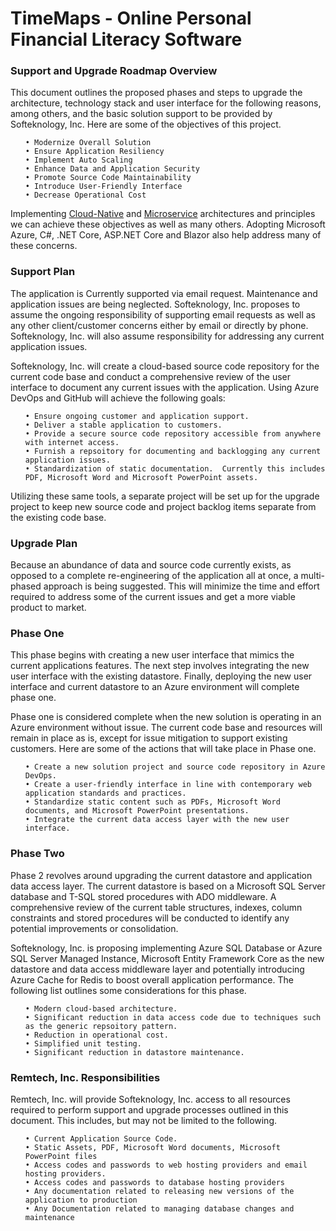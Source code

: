 # TimeMaps - Online Personal Financial Literacy Software

<H3>Support and Upgrade Roadmap Overview</H3>

<p>
  This document outlines the proposed phases and steps to upgrade the architecture, technology stack and user interface for the following reasons, among others, and the basic solution support to be provided by        Softeknology, Inc.  Here are some of the objectives of this project.

  <ul>
    
    • Modernize Overall Solution  
    • Ensure Application Resiliency  
    • Implement Auto Scaling  
    • Enhance Data and Application Security  
    • Promote Source Code Maintainability  
    • Introduce User-Friendly Interface  
    • Decrease Operational Cost  
    
  </ul>

Implementing  [Cloud-Native](https://learn.microsoft.com/en-us/dotnet/architecture/cloud-native/definition) and [Microservice](https://learn.microsoft.com/en-us/azure/architecture/microservices/) 
architectures and principles we can achieve these objectives as well as many others.  Adopting Microsoft Azure, C#, .NET Core, ASP.NET Core and Blazor also help address many of these concerns.
</p>

<H3>Support Plan</H3>

<p>
  The application is Currently supported via email request.  Maintenance and application issues are being neglected.  Softeknology, Inc. proposes to assume the ongoing responsibility of supporting email requests as    well as any other client/customer concerns either by email or directly by phone.  Softeknology, Inc. will also assume responsibility for addressing any current application issues.
</p>

<p>
  Softeknology, Inc. will create a cloud-based source code repository for the current code base and conduct a comprehensive review of the user interface to document any current issues with the application.  Using     Azure DevOps and GitHub will achieve the following goals:

  <ul>

    • Ensure ongoing customer and application support.
    • Deliver a stable application to customers.
    • Provide a secure source code repository accessible from anywhere with internet access.
    • Furnish a repsoitory for documenting and backlogging any current application issues.
    • Standardization of static documentation.  Currently this includes PDF, Microsoft Word and Microsoft PowerPoint assets.

  </ul>

  Utilizing these same tools, a separate project will be set up for the upgrade project to keep new source code and project backlog items separate from the existing code base.
</p>

<H3>Upgrade Plan</H3>

<p>
  Because an abundance of data and source code currently exists, as opposed to a complete re-engineering of the application all at once, a multi-phased approach is being suggested.  This will minimize the time and    effort required to address some of the current issues and get a more viable product to market.
  
</p>

<H3>Phase One</H3>

<p>
  This phase begins with creating a new user interface that mimics the current applications features.  The next step involves integrating the new user interface with the existing datastore.  Finally, deploying the    new user interface and current datastore to an Azure environment will complete phase one.

<p>
  Phase one is considered complete when the new solution is operating in an Azure environment without issue.  The current code base and resources will remain in place as is, except for issue mitigation to support     existing customers.  Here are some of the actions that will take place in Phase one.

  <ul>

    • Create a new solution project and source code repository in Azure DevOps.  
    • Create a user-friendly interface in line with contemporary web application standards and practices.  
    • Standardize static content such as PDFs, Microsoft Word documents, and Microsoft PowerPoint presentations.    
    • Integrate the current data access layer with the new user interface.
    
  </ul>
  
</p>

<h3>Phase Two</h3>

<p>
  Phase 2 revolves around upgrading the current datastore and application data access layer.  The current datastore is based on a Microsoft SQL Server database and T-SQL stored procedures with ADO middleware.  A      comprehensive review of the current table structures, indexes, column constraints and stored procedures will be conducted to identify any potential improvements or consolidation.  
</p>

<p>
  Softeknology, Inc. is proposing implementing Azure SQL Database or Azure SQL Server Managed Instance, Microsoft Entity Framework Core as the new datastore and data access middleware layer and potentially            introducing Azure Cache  for Redis to boost overall application performance.  The following list outlines some considerations for this phase. 

  <ul>

    • Modern cloud-based architecture.  
    • Significant reduction in data access code due to techniques such as the generic repsoitory pattern.  
    • Reduction in operational cost.    
    • Simplified unit testing.
    • Significant reduction in datastore maintenance.    
    
  </ul>
  
</p>

<h3>Remtech, Inc. Responsibilities</h3>

<p>
  Remtech, Inc. will provide Softeknology, Inc. access to all resources required to perform support and upgrade processes outlined in this document.  This includes, but may not be limited to the following.

  <ul>

    • Current Application Source Code.  
    • Static Assets, PDF, Microsoft Word documents, Microsoft PowerPoint files  
    • Access codes and passwords to web hosting providers and email hosting providers.    
    • Access codes and passwords to database hosting providers
    • Any documentation related to releasing new versions of the application to production    
    • Any Documentation related to managing database changes and maintenance    
    
  </ul>
    
</p>
  

